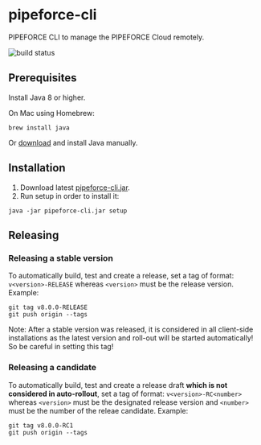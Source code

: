 # pipeforce-cli

PIPEFORCE CLI to manage the PIPEFORCE Cloud remotely.

![build status](https://github.com/logabit/pipeforce-cli/actions/workflows/release.yml/badge.svg)

## Prerequisites

Install Java 8 or higher.

On Mac using Homebrew:

```
brew install java
```

Or [download](https://www.oracle.com/java/technologies/downloads/) and install Java manually.

## Installation

1. Download latest [pipeforce-cli.jar](https://github.com/logabit/pipeforce-cli/releases/latest).
2. Run setup in order to install it: 

```
java -jar pipeforce-cli.jar setup
```

## Releasing

### Releasing a stable version

To automatically build, test and create a release, set a tag of format: `v<version>-RELEASE` whereas `<version>` must be
the release version. Example:

```
git tag v8.0.0-RELEASE
git push origin --tags
```

Note: After a stable version was released, it is considered in all client-side installations as the latest version and
roll-out will be started automatically! So be careful in setting this tag!

### Releasing a candidate

To automatically build, test and create a release draft **which is not considered in auto-rollout**, set a tag of
format: `v<version>-RC<number>` whereas `<version>` must be the designated release version and `<number>`
must be the number of the releae candidate. Example:

```
git tag v8.0.0-RC1
git push origin --tags
```
